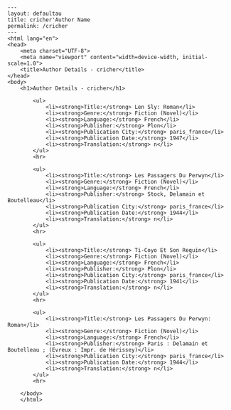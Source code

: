 
    ---
    layout: defaultau
    title: cricher'Author Name 
    permalink: /cricher
    ---
    <html lang="en">
    <head>
        <meta charset="UTF-8">
        <meta name="viewport" content="width=device-width, initial-scale=1.0">
        <title>Author Details - cricher</title>
    </head>
    <body>
        <h1>Author Details - cricher</h1>
        
            <ul>
                <li><strong>Title:</strong> Len Sly: Roman</li>
                <li><strong>Genre:</strong> Fiction (Novel)</li>
                <li><strong>Language:</strong> French</li>
                <li><strong>Publisher:</strong> Plon</li>
                <li><strong>Publication City:</strong> paris_france</li>
                <li><strong>Publication Date:</strong> 1947</li>
                <li><strong>Translation:</strong> n</li>
            </ul>
            <hr>
            
            <ul>
                <li><strong>Title:</strong> Les Passagers Du Perwyn</li>
                <li><strong>Genre:</strong> Fiction (Novel)</li>
                <li><strong>Language:</strong> French</li>
                <li><strong>Publisher:</strong> Stock, Delamain et Boutelleau</li>
                <li><strong>Publication City:</strong> paris_france</li>
                <li><strong>Publication Date:</strong> 1944</li>
                <li><strong>Translation:</strong> n</li>
            </ul>
            <hr>
            
            <ul>
                <li><strong>Title:</strong> Ti-Coyo Et Son Requin</li>
                <li><strong>Genre:</strong> Fiction (Novel)</li>
                <li><strong>Language:</strong> French</li>
                <li><strong>Publisher:</strong> Plon</li>
                <li><strong>Publication City:</strong> paris_france</li>
                <li><strong>Publication Date:</strong> 1941</li>
                <li><strong>Translation:</strong> n</li>
            </ul>
            <hr>
            
            <ul>
                <li><strong>Title:</strong> Les Passagers Du Perwyn: Roman</li>
                <li><strong>Genre:</strong> Fiction (Novel)</li>
                <li><strong>Language:</strong> French</li>
                <li><strong>Publisher:</strong> Paris : Delamain et Boutelleau ; (Evreux : Impr. de Hérissey)</li>
                <li><strong>Publication City:</strong> paris_france</li>
                <li><strong>Publication Date:</strong> 1944</li>
                <li><strong>Translation:</strong> n</li>
            </ul>
            <hr>
            
        </body>
        </html>
        
